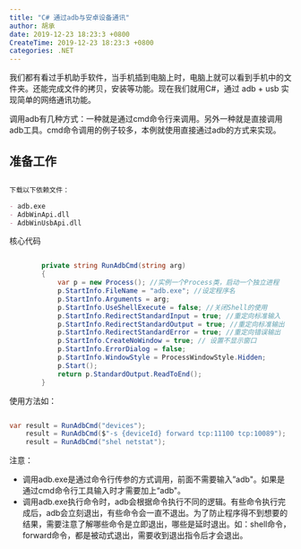 ```yaml
---
title: "C# 通过adb与安卓设备通讯"
author: 胡承
date: 2019-12-23 18:23:3 +0800
CreateTime: 2019-12-23 18:23:3 +0800
categories: .NET
---
```


我们都有看过手机助手软件，当手机插到电脑上时，电脑上就可以看到手机中的文件夹。还能完成文件的拷贝，安装等功能。现在我们就用C#，通过 adb + usb 实现简单的网络通讯功能。
<!-- more -->
调用adb有几种方式：一种就是通过cmd命令行来调用。另外一种就是直接调用adb工具。cmd命令调用的例子较多，本例就使用直接通过adb的方式来实现。

## 准备工作  

```markdown

下载以下依赖文件：

- adb.exe
- AdbWinApi.dll
- AdbWinUsbApi.dll

```

核心代码

```csharp

        private string RunAdbCmd(string arg)
        {
            var p = new Process(); //实例一个Process类，启动一个独立进程
            p.StartInfo.FileName = "adb.exe"; //设定程序名
            p.StartInfo.Arguments = arg;
            p.StartInfo.UseShellExecute = false; //关闭Shell的使用
            p.StartInfo.RedirectStandardInput = true; //重定向标准输入
            p.StartInfo.RedirectStandardOutput = true; //重定向标准输出
            p.StartInfo.RedirectStandardError = true; //重定向错误输出
            p.StartInfo.CreateNoWindow = true; // 设置不显示窗口
            p.StartInfo.ErrorDialog = false;
            p.StartInfo.WindowStyle = ProcessWindowStyle.Hidden;
            p.Start();
            return p.StandardOutput.ReadToEnd();
        }

```

使用方法如：

```csharp

var result = RunAdbCmd("devices");
    result = RunAdbCmd($"-s {deviceId} forward tcp:11100 tcp:10089");
    result = RunAdbCmd("shel netstat");
```

注意：
- 调用adb.exe是通过命令行传参的方式调用，前面不需要输入”adb"。如果是通过cmd命令行工具输入时才需要加上“adb"。  
- 调用adb.exe执行命令时，adb会根据命令执行不同的逻辑。有些命令执行完成后，adb会立刻退出，有些命令会一直不退出。为了防止程序得不到想要的结果，需要注意了解哪些命令是立即退出，哪些是延时退出。如：shell命令，forward命令，都是被动式退出，需要收到退出指令后才会退出。
